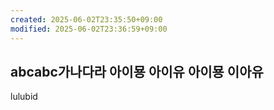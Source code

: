 ```yaml
---
created: 2025-06-02T23:35:50+09:00
modified: 2025-06-02T23:36:59+09:00
---
```


abcabc가나다라 아이묭 아이유 아이묭 이아유
---
lulubid
